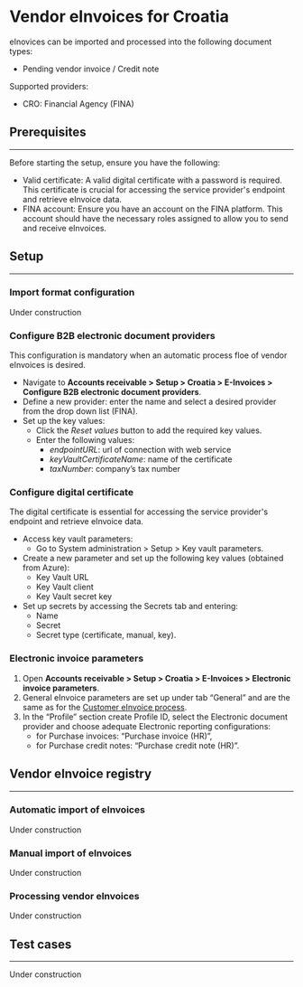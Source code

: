 # Vendor eInvoices for Croatia

eInovices can be imported and processed into the following document types: 
- Pending vendor invoice / Credit note

Supported providers: 
- CRO: Financial Agency (FINA)

## **Prerequisites**
---
Before starting the setup, ensure you have the following:
- Valid certificate: A valid digital certificate with a password is required. This certificate is crucial for accessing the service provider's endpoint and retrieve eInvoice data.
- FINA account: Ensure you have an account on the FINA platform. This account should have the necessary roles assigned to allow you to send and receive eInvoices.


## **Setup**
---

### **Import format configuration**
Under construction

### **Configure B2B electronic document providers**
This configuration is mandatory when an automatic process floe of vendor eInvoices is desired.

- Navigate to **Accounts receivable > Setup > Croatia > E-Invoices > Configure B2B electronic document providers**.
- Define a new provider: enter the name and select a desired provider from the drop down list (FINA).
- Set up the key values:
    - Click the _Reset values_ button to add the required key values.
    - Enter the following values:
      - _endpointURL_: url of connection with web service
      - _keyVaultCertificateName_: name of the certificate
      - _taxNumber_: company’s tax number

### **Configure digital certificate**
The digital certificate is essential for accessing the service provider's endpoint and retrieve eInvoice data.
- Access key vault parameters:
  - Go to System administration > Setup > Key vault parameters.
- Create a new parameter and set up the following key values (obtained from Azure):
  - Key Vault URL
  - Key Vault client
  - Key Vault secret key
- Set up secrets by accessing the Secrets tab and entering:
  - Name 
  - Secret 
  - Secret type (certificate, manual, key).

### **Electronic invoice parameters**
1. Open **Accounts receivable > Setup > Croatia > E-Invoices > Electronic invoice parameters**.
2. General eInvoice parameters are set up under tab “General” and are the same as for the [Customer eInvoice process](/Help/Core-Localization/eInvoice/eInvoice-for-Croatia/Customer-eInvoices-for-Croatia).
3. In the “Profile” section create Profile ID, select the Electronic document provider and choose adequate Electronic reporting configurations: 
   - for Purchase invoices: “Purchase invoice (HR)”,
   - for Purchase credit notes: “Purchase credit note (HR)”.


## **Vendor eInvoice registry**
---
### **Automatic import of eInvoices**
Under construction

### **Manual import of eInvoices**
Under construction

### **Processing vendor eInvoices**
Under construction


## **Test cases**
---
Under construction